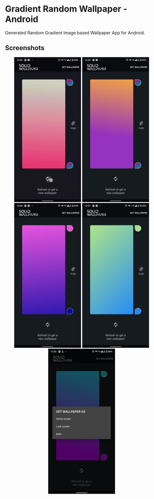 # Gradient Random Wallpaper - Android
Generated Random Gradient Image based Wallpaper App for Android.


## Screenshots

<p float="left" align="center">
    <img src="screenshots/rec.gif" width="220"/>
    <img src="screenshots/random.png" width="220"/>
    <img src="screenshots/random2.png" width="220"/>
    <img src="screenshots/random3.png" width="220"/>
    <img src="screenshots/dialog.png" width="220"/>
</p>